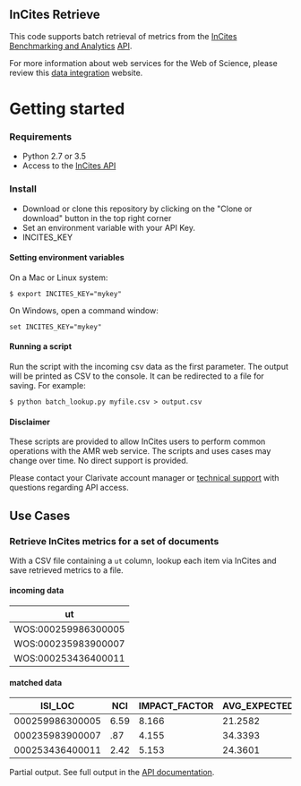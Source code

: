 ## InCites Retrieve

This code supports batch retrieval of metrics from the [InCites Benchmarking and Analytics](https://clarivate.com/products/incites/) [API](http://ipscience-help.thomsonreuters.com/inCites2Live/10053-TRS.html).

For more information about web services for the Web of Science, please review this [data integration](https://clarivate.com/products/data-integration/) website.

# Getting started

### Requirements
* Python 2.7 or 3.5
* Access to the [InCites API](https://developer.clarivate.com/apis/incites)

### Install

* Download or clone this repository by clicking on the "Clone or download" button in the top right corner
* Set an environment variable with your API Key.
 * INCITES_KEY

#### Setting environment variables

On a Mac or Linux system:

~~~
$ export INCITES_KEY="mykey"
~~~

On Windows, open a command window:

~~~
set INCITES_KEY="mykey"
~~~

#### Running a script

Run the script with the incoming csv data as the first parameter. The output will be printed as CSV to the console. It can be redirected to a file for saving. For example:

~~~
$ python batch_lookup.py myfile.csv > output.csv
~~~

#### Disclaimer

These scripts are provided to allow InCites users to perform common operations with the AMR web service. The scripts and uses cases may change over time. No direct support is provided. 

Please contact your Clarivate account manager or [technical support](https://support.clarivate.com/s/) with questions regarding API access.

## Use Cases

### Retrieve InCites metrics for a set of documents

With a CSV file containing a `ut` column, lookup each item via InCites and save retrieved metrics to a file.

#### incoming data
|ut|
|----|
|WOS:000259986300005
|WOS:000235983900007
|WOS:000253436400011

#### matched data

ISI_LOC|NCI|IMPACT_FACTOR|AVG_EXPECTED_RATE|...
---|---|---|---|---|
000259986300005|6.59|8.166|21.2582|...
000235983900007|.87|4.155|34.3393|...
000253436400011|2.42|5.153|24.3601|...

Partial output. See full output in the [API documentation](https://developer.clarivate.com/apis/incites).


 

